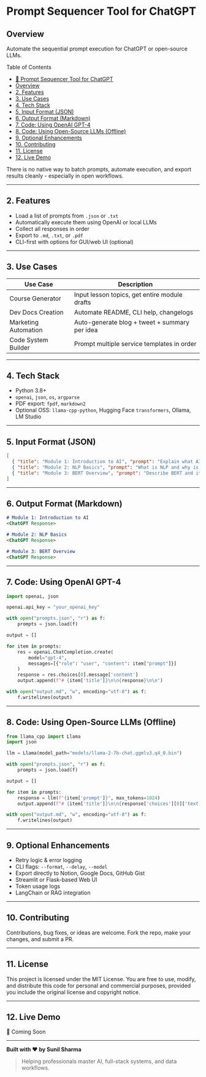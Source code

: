 # Prompt Sequencer Tool for ChatGPT

## Overview

Automate the sequential prompt execution for ChatGPT or open-source LLMs.

Table of Contents
  - [🔧 Prompt Sequencer Tool for ChatGPT](#-prompt-sequencer-tool-for-chatgpt)
  - [Overview](#overview)
  - [2. Features](#2-features)
  - [3. Use Cases](#3-use-cases)
  - [4. Tech Stack](#4-tech-stack)
  - [5. Input Format (JSON)](#5-input-format-json)
  - [6. Output Format (Markdown)](#6-output-format-markdown)
  - [7. Code: Using OpenAI GPT-4](#7-code-using-openai-gpt-4)
  - [8. Code: Using Open-Source LLMs (Offline)](#8-code-using-open-source-llms-offline)
  - [9. Optional Enhancements](#9-optional-enhancements)
  - [10. Contributing](#10-contributing)
  - [11. License](#11-license)
  - [12. Live Demo](#12-live-demo)

There is no native way to batch prompts, automate execution, and export results cleanly - especially in open workflows.

---

## 2. Features

- Load a list of prompts from `.json` or `.txt`
- Automatically execute them using OpenAI or local LLMs
- Collect all responses in order
- Export to `.md`, `.txt`, or `.pdf`
- CLI-first with options for GUI/web UI (optional)

---

## 3. Use Cases

| Use Case             | Description                                   |
| -------------------- | --------------------------------------------- |
| Course Generator     | Input lesson topics, get entire module drafts |
| Dev Docs Creation    | Automate README, CLI help, changelogs         |
| Marketing Automation | Auto-generate blog + tweet + summary per idea |
| Code System Builder  | Prompt multiple service templates in order    |

---

## 4. Tech Stack

- Python 3.8+
- `openai`, `json`, `os`, `argparse`
- PDF export: `fpdf`, `markdown2`
- Optional OSS: `llama-cpp-python`, Hugging Face `transformers`, Ollama, LM Studio

---

## 5. Input Format (JSON)

```json
[
  { "title": "Module 1: Introduction to AI", "prompt": "Explain what AI is in simple terms." },
  { "title": "Module 2: NLP Basics", "prompt": "What is NLP and why is it important?" },
  { "title": "Module 3: BERT Overview", "prompt": "Describe BERT and its architecture." }
]
```

---

## 6. Output Format (Markdown)

```markdown
# Module 1: Introduction to AI
<ChatGPT Response>

# Module 2: NLP Basics
<ChatGPT Response>

# Module 3: BERT Overview
<ChatGPT Response>
```

---

## 7. Code: Using OpenAI GPT-4

```python
import openai, json

openai.api_key = "your_openai_key"

with open("prompts.json", "r") as f:
    prompts = json.load(f)

output = []

for item in prompts:
    res = openai.ChatCompletion.create(
        model="gpt-4",
        messages=[{"role": "user", "content": item["prompt"]}]
    )
    response = res.choices[0].message['content']
    output.append(f"# {item['title']}\n\n{response}\n\n")

with open("output.md", "w", encoding="utf-8") as f:
    f.writelines(output)
```

---

## 8. Code: Using Open-Source LLMs (Offline)

```python
from llama_cpp import Llama
import json

llm = Llama(model_path="models/llama-2-7b-chat.ggmlv3.q4_0.bin")

with open("prompts.json", "r") as f:
    prompts = json.load(f)

output = []

for item in prompts:
    response = llm(f"{item['prompt']}", max_tokens=1024)
    output.append(f"# {item['title']}\n\n{response['choices'][0]['text'].strip()}\n\n")

with open("output.md", "w", encoding="utf-8") as f:
    f.writelines(output)
```

---

## 9. Optional Enhancements

- Retry logic & error logging
- CLI flags: `--format`, `--delay`, `--model`
- Export directly to Notion, Google Docs, GitHub Gist
- Streamlit or Flask-based Web UI
- Token usage logs
- LangChain or RAG integration

---

## 10. Contributing

Contributions, bug fixes, or ideas are welcome. Fork the repo, make your changes, and submit a PR.

---

## 11. License

This project is licensed under the MIT License. You are free to use, modify, and distribute this code for personal and commercial purposes, provided you include the original license and copyright notice.

---

## 12. Live Demo

📎 Coming Soon

---

**Built with ❤️ by Sunil Sharma**

> Helping professionals master AI, full-stack systems, and data workflows.

